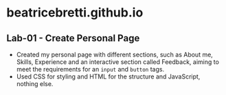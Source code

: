 # beatricebretti.github.io
## Lab-01 - Create Personal Page
- Created my personal page with different sections, such as About me, Skills, Experience and an interactive section called Feedback, aiming to meet the requirements for an `input` and `button` tags.
- Used CSS for styling and HTML for the structure and JavaScript, nothing else.

